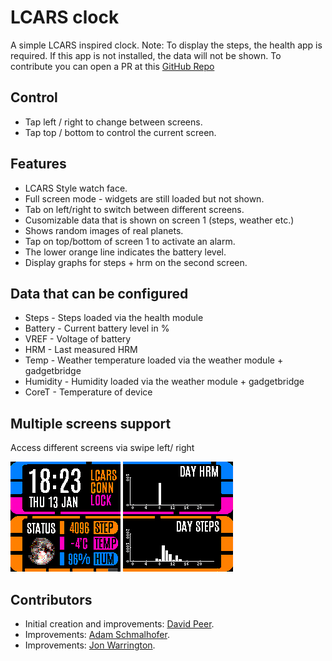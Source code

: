 # LCARS clock

A simple LCARS inspired clock.
Note: To display the steps, the health app is required. If this app is not installed, the data will not be shown.
To contribute you can open a PR at this [GitHub Repo]( https://github.com/peerdavid/BangleApps)

## Control
 * Tap left / right to change between screens.
 * Tap top / bottom to control the current screen.

## Features
 * LCARS Style watch face.
 * Full screen mode - widgets are still loaded but not shown.
 * Tab on left/right to switch between different screens.
 * Cusomizable data that is shown on screen 1 (steps, weather etc.)
 * Shows random images of real planets.
 * Tap on top/bottom of screen 1 to activate an alarm.
 * The lower orange line indicates the battery level.
 * Display graphs for steps + hrm on the second screen.

## Data that can be configured
 * Steps - Steps loaded via the health module
 * Battery - Current battery level in %
 * VREF - Voltage of battery
 * HRM - Last measured HRM
 * Temp - Weather temperature loaded via the weather module + gadgetbridge
 * Humidity - Humidity loaded via the weather module + gadgetbridge
 * CoreT - Temperature of device

## Multiple screens support
Access different screens via swipe left/ right

![](screenshot.png)
![](screenshot_2.png)


## Contributors
- Initial creation and improvements: [David Peer](https://github.com/peerdavid).
- Improvements: [Adam Schmalhofer](https://github.com/adamschmalhofer).
- Improvements: [Jon Warrington](https://github.com/BartokW).

